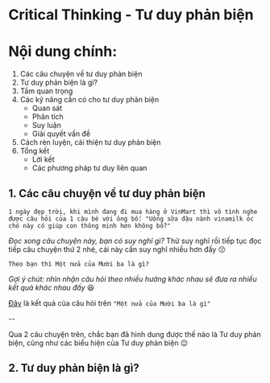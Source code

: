 # Critical Thinking - Tư duy phản biện

# Nội dung chính:

1. Các câu chuyện về tư duy phản biện
2. Tư duy phản biện là gì?
3. Tầm quan trọng
4. Các kỹ năng cần có cho tư duy phản biện
    - Quan sát
    - Phân tích
    - Suy luận
    - Giải quyết vấn đề
5. Cách rèn luyện, cải thiện tư duy phản biện
6. Tổng kết
    - Lời kết
    - Các phương pháp tư duy liên quan


## 1. **Các câu chuyện về tư duy phản biện**

    1 ngày đẹp trời, khi mình đang đi mua hàng ở VinMart thì vô tình nghe được câu hỏi của 1 cậu bé với ông bố: "Uống sữa đậu nành vinamilk óc chó này có giúp con thông minh hơn không bố?"


*Đọc xong câu chuyện này, bạn có suy nghĩ gì?* Thử suy nghĩ rồi tiếp tục đọc tiếp câu chuyện thứ 2 nhé, cái này cần suy nghĩ nhiều hơn đấy :kissing:

    Theo bạn thì Một nửa của Mười ba là gì?

*Gợi ý chút: nhìn nhận câu hỏi theo nhiều hướng khác nhau sẽ đưa ra nhiều kết quả khác nhau đấy* :laughing:

[Đây](https://github.com/toannmdev/EasyLearning/blob/main/Books/M%E1%BB%99t%20n%E1%BB%ADa%20c%E1%BB%A7a%2013%20l%C3%A0%208.md) là kết quả của câu hỏi trên `"Một nửa của Mười ba là gì"`

--

Qua 2 câu chuyện trên, chắc bạn đã hình dung được thế nào là Tư duy phản biện, cũng như các biểu hiện của Tư duy phản biện :wink:

## 2. **Tư duy phản biện là gì?**
